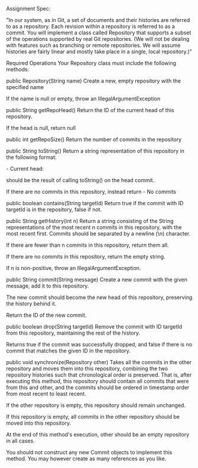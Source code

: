 Assignment Spec: 

"In our system, as in Git, a set of documents and their histories are referred to as a repository. Each revision within a repository is referred to as a commit. You will implement a class called Repository that supports a subset of the operations supported by real Git repositories. (We will not be dealing with features such as branching or remote repositories. We will assume histories are fairly linear and mostly take place in a single, local repository.)"

Required Operations
Your Repository class must include the following methods:

public Repository(String name)
Create a new, empty repository with the specified name

If the name is null or empty, throw an IllegalArgumentException

public String getRepoHead()
Return the ID of the current head of this repository.

If the head is null, return null

public int getRepoSize()
Return the number of commits in the repository

public String toString()
Return a string representation of this repository in the following format:

<name> - Current head: <head>

<head> should be the result of calling toString() on the head commit.

If there are no commits in this repository, instead return <name> - No commits

public boolean contains(String targetId)
Return true if the commit with ID targetId is in the repository, false if not.

public String getHistory(int n)
Return a string consisting of the String representations of the most recent n commits in this repository, with the most recent first. Commits should be separated by a newline (\n) character.

If there are fewer than n commits in this repository, return them all.

If there are no commits in this repository, return the empty string.

If n is non-positive, throw an IllegalArgumentException.

public String commit(String message)
Create a new commit with the given message, add it to this repository.

The new commit should become the new head of this repository, preserving the history behind it.

Return the ID of the new commit.

public boolean drop(String targetId)
Remove the commit with ID targetId from this repository, maintaining the rest of the history.

Returns true if the commit was successfully dropped, and false if there is no commit that matches the given ID in the repository.

public void synchronize(Repository other)
Takes all the commits in the other repository and moves them into this repository, combining the two repository histories such that chronological order is preserved. That is, after executing this method, this repository should contain all commits that were from this and other, and the commits should be ordered in timestamp order from most recent to least recent.

If the other repository is empty, this repository should remain unchanged.

If this repository is empty, all commits in the other repository should be moved into this repository.

At the end of this method's execution, other should be an empty repository in all cases.

You should not construct any new Commit objects to implement this method. You may however create as many references as you like.
